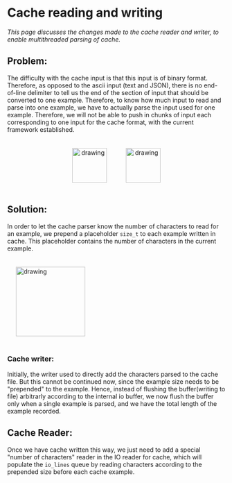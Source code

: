 # Cache reading and writing

*This page discusses the changes made to the cache reader and writer, to enable multithreaded parsing of cache.*

## Problem:
The difficulty with the cache input is that this input is of binary format. Therefore, as opposed to the ascii input (text and JSON), there is no end-of-line delimiter to tell us the end of the section of input that should be converted to one example. Therefore, to know how much input to read and parse into one example, we have to actually parse the input used for one example. Therefore, we will not be able to push in chunks of input each corresponding to one input for the cache format, with the current framework established.
<p align="center">
<a><img style="padding: 20px;" alt="drawing" src="../assets/text
.png" height="80"></a>
<a><img style="padding: 20px;" alt="drawing" src="../assets/cache
.png" height="80"></a>
<p>

## Solution:
In order to let the cache parser know the number of characters to read for an example, we prepend a placeholder `size_t` to each example written in cache. This placeholder contains the number of characters in the current example. 

<a><img style="padding: 20px;" alt="drawing" src="../assets/modified_cache
.png" height="160"></a>

### Cache writer:
Initially, the writer used to directly add the characters parsed to the cache file. But this cannot be continued now, since the example size needs to be "prepended" to the example. Hence, instead of flushing the buffer(writing to file) arbitrarly according to the internal io buffer, we now flush the buffer only when a single example is parsed, and we have the total length of the example recorded.

## Cache Reader:
Once we have cache written this way, we just need to add a special "number of characters" reader in the IO reader for cache, which will populate the `io_lines` queue by reading characters according to the prepended size before each cache example. 

